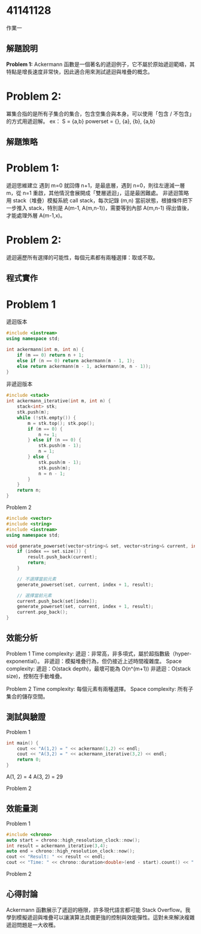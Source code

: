 # 41141128

作業一
## 解題說明
**Problem 1:**
Ackermann 函數是一個著名的遞迴例子，它不屬於原始遞迴範疇，其特點是增長速度非常快，因此適合用來測試遞迴與堆疊的概念。
# Problem 2:
冪集合指的是所有子集合的集合，包含空集合與本身。可以使用「包含 / 不包含」的方式用遞迴解。
ex：
S = {a,b}
powerset = {}, {a}, {b}, {a,b}

## 解題策略
# Problem 1:
遞迴思維建立
遇到 m=0 就回傳 n+1，是最底層，遇到 n=0，則往左邊減一層 m，從 n=1 重啟，其他情況會展開成「雙層遞迴」，這是最困難處。
非遞迴策略
用 stack（堆疊）模擬系統 call stack，每次記錄 (m,n) 當前狀態，根據條件把下一步推入 stack，特別是 A(m-1, A(m,n-1))，需要等到內部 A(m,n-1) 得出值後，才能處理外層 A(m-1,x)。
# Problem 2:
遞迴遍歷所有選擇的可能性，每個元素都有兩種選擇：取或不取。

## 程式實作
# Problem 1
遞迴版本
```cpp
#include <iostream>
using namespace std;

int ackermann(int m, int n) {
    if (m == 0) return n + 1;
    else if (n == 0) return ackermann(m - 1, 1);
    else return ackermann(m - 1, ackermann(m, n - 1));
}
```
非遞迴版本
```cpp
#include <stack>
int ackermann_iterative(int m, int n) {
    stack<int> stk;
    stk.push(m);
    while (!stk.empty()) {
        m = stk.top(); stk.pop();
        if (m == 0) {
            n += 1;
        } else if (n == 0) {
            stk.push(m - 1);
            n = 1;
        } else {
            stk.push(m - 1);
            stk.push(m);
            n = n - 1;
        }
    }
    return n;
}
```
Problem 2
```cpp
#include <vector>
#include <string>
#include <iostream>
using namespace std;

void generate_powerset(vector<string>& set, vector<string>& current, int index, vector<vector<string>>& result) {
    if (index == set.size()) {
        result.push_back(current);
        return;
    }

    // 不選擇當前元素
    generate_powerset(set, current, index + 1, result);

    // 選擇當前元素
    current.push_back(set[index]);
    generate_powerset(set, current, index + 1, result);
    current.pop_back();
}
```

## 效能分析
Problem 1
Time complexity:
遞迴：非常高，非多項式，屬於超指數級（hyper-exponential）。
非遞迴：模擬堆疊行為，但仍接近上述時間複雜度。
Space complexity:
遞迴：O(stack depth)，最壞可能為 O(n^(m+1))
非遞迴：O(stack size)，控制在手動堆疊。

Problem 2
Time complexity: 每個元素有兩種選擇。
Space complexity: 所有子集合的儲存空間。


## 測試與驗證
Problem 1
```cpp
int main() {
    cout << "A(1,2) = " << ackermann(1,2) << endl;
    cout << "A(3,2) = " << ackermann_iterative(3,2) << endl;
    return 0;
}
```

A(1, 2) = 4
A(3, 2) = 29

Problem 2

## 效能量測
Problem 1

```cpp
#include <chrono>
auto start = chrono::high_resolution_clock::now();
int result = ackermann_iterative(3,4);
auto end = chrono::high_resolution_clock::now();
cout << "Result: " << result << endl;
cout << "Time: " << chrono::duration<double>(end - start).count() << " sec" << endl;
```
Problem 2

## 心得討論
Ackermann 函數展示了遞迴的極限，許多現代語言都可能 Stack Overflow。我學到模擬遞迴與堆疊可以讓演算法具備更強的控制與效能彈性。這對未來解決複雜遞迴問題是一大收穫。























